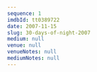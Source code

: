 ```yaml
---
sequence: 1
imdbId: tt0389722
date: 2007-11-15
slug: 30-days-of-night-2007
medium: null
venue: null
venueNotes: null
mediumNotes: null
---
```


